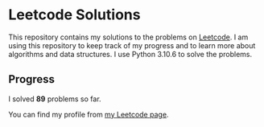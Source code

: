 # Leetcode Solutions

This repository contains my solutions to the problems on [Leetcode](https://leetcode.com/problemset/all/). I am using this repository to keep track of my progress and to learn more about algorithms and data structures. I use Python 3.10.6 to solve the problems.

## Progress

I solved **89** problems so far.

You can find my profile from [my Leetcode page](https://leetcode.com/taner_celikkiran/).
